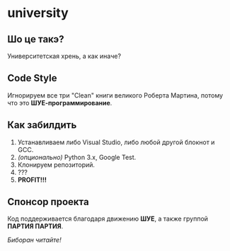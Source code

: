 # university
## Шо це такэ?
Университетская хрень, а как иначе?

## Code Style
Игнорируем все три "Clean" книги великого Роберта Мартина, потому что это **ШУЕ-программирование**.

## Как забилдить
1. Устанавливаем либо Visual Studio, либо любой другой блокнот и GCC.
2. *(опционально)* Python 3.x, Google Test.
3. Клонируем репозиторий.
4. ???
5. **PROFIT!!!**

## Спонсор проекта
Код поддерживается благодаря движению **ШУЕ**, а также группой **ПАРТИЯ ПАРТИЯ**.

*Биборан читайте!*
